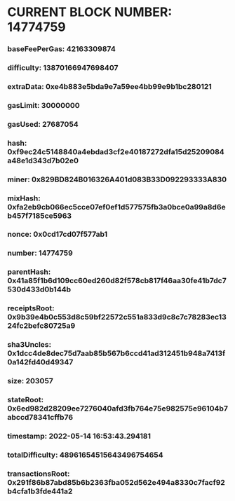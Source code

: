 # CURRENT BLOCK NUMBER: 14774759

### baseFeePerGas: 42163309874
### difficulty: 13870166947698407
### extraData: 0xe4b883e5bda9e7a59ee4bb99e9b1bc280121
### gasLimit: 30000000
### gasUsed: 27687054
### hash: 0xf9ec24c5148840a4ebdad3cf2e40187272dfa15d25209084a48e1d343d7b02e0
### miner: 0x829BD824B016326A401d083B33D092293333A830
### mixHash: 0xfa2eb9cb066ec5cce07ef0ef1d577575fb3a0bce0a99a8d6eb457f7185ce5963
### nonce: 0x0cd17cd07f577ab1
### number: 14774759
### parentHash: 0x41a85f1b6d109cc60ed260d82f578cb817f46aa30fe41b7dc7530d433d0b144b
### receiptsRoot: 0x9b39e4b0c553d8c59bf22572c551a833d9c8c7c78283ec1324fc2befc80725a9
### sha3Uncles: 0x1dcc4de8dec75d7aab85b567b6ccd41ad312451b948a7413f0a142fd40d49347
### size: 203057
### stateRoot: 0x6ed982d28209ee7276040afd3fb764e75e982575e96104b7abccd78341cffb76
### timestamp: 2022-05-14 16:53:43.294181
### totalDifficulty: 48961654515643496754654
### transactionsRoot: 0x291f86b87abd85b6b2363fba052d562e494a8330c7facf92b4cfa1b3fde441a2
